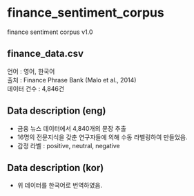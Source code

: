 # finance_sentiment_corpus
finance sentiment corpus v1.0

finance_data.csv
---
언어 : 영어, 한국어  
출처 : Finance Phrase Bank (Malo et al., 2014)  
데이터 건수 : 4,846건

Data description (eng)
---
- 금융 뉴스 데이터에서 4,840개의 문장 추출
- 16명의 전문지식을 갖춘 연구자들에 의해 수동 라벨링하여 만들었음.
- 감정 라벨 : positive, neutral, negative

Data description (kor)
---
- 위 데이터를 한국어로 번역하였음.

